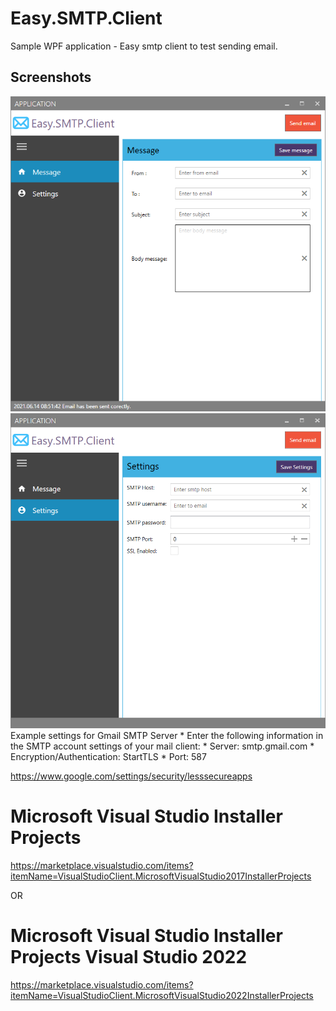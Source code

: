 # Easy.SMTP.Client
Sample WPF application - Easy smtp client to test sending email.

## Screenshots
<div align="center">

<img alt="screenshot01" src="./docs/easy.smpt.client.png">

</div>
<div align="center">

<img alt="screenshot01" src="./docs/easy.smpt.client_2.png">

</div>
Example settings for Gmail SMTP Server
* Enter the following information in the SMTP account settings of your mail client:
* Server: smtp.gmail.com
* Encryption/Authentication: StartTLS
* Port: 587

https://www.google.com/settings/security/lesssecureapps

# Microsoft Visual Studio Installer Projects

https://marketplace.visualstudio.com/items?itemName=VisualStudioClient.MicrosoftVisualStudio2017InstallerProjects

OR

# Microsoft Visual Studio Installer Projects Visual Studio 2022
https://marketplace.visualstudio.com/items?itemName=VisualStudioClient.MicrosoftVisualStudio2022InstallerProjects
